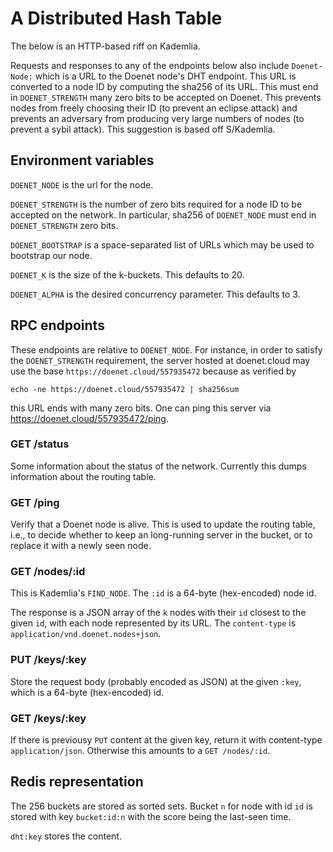 # A Distributed Hash Table

The below is an HTTP-based riff on Kademlia.

Requests and responses to any of the endpoints below also include
`Doenet-Node:` which is a URL to the Doenet node's DHT endpoint.  This
URL is converted to a node ID by computing the sha256 of its URL.
This must end in `DOENET_STRENGTH` many zero bits to be accepted on
Doenet.  This prevents nodes from freely choosing their ID (to prevent
an eclipse attack) and prevents an adversary from producing very large
numbers of nodes (to prevent a sybil attack).  This suggestion is
based off S/Kademlia.

## Environment variables

`DOENET_NODE` is the url for the node.

`DOENET_STRENGTH` is the number of zero bits required for a node ID to
be accepted on the network.  In particular, sha256 of `DOENET_NODE`
must end in `DOENET_STRENGTH` zero bits.

`DOENET_BOOTSTRAP` is a space-separated list of URLs which may be used
to bootstrap our node.

`DOENET_K` is the size of the k-buckets.  This defaults to 20.

`DOENET_ALPHA` is the desired concurrency parameter.  This defaults to 3.

## RPC endpoints

These endpoints are relative to `DOENET_NODE`.  For instance, in order to satisfy the `DOENET_STRENGTH` requirement, the server hosted at doenet.cloud may use the base `https://doenet.cloud/557935472` because as verified by
```
echo -ne https://doenet.cloud/557935472 | sha256sum
```
this URL ends with many zero bits.  One can ping this server via <https://doenet.cloud/557935472/ping>.

### GET /status

Some information about the status of the network.  Currently this
dumps information about the routing table.

### GET /ping

Verify that a Doenet node is alive.  This is used to update the
routing table, i.e., to decide whether to keep an long-running server
in the bucket, or to replace it with a newly seen node.

### GET /nodes/:id

This is Kademlia's `FIND_NODE`.  The `:id` is a 64-byte (hex-encoded)
node id.

The response is a JSON array of the `k` nodes with their `id` closest
to the given `id`, with each node represented by its URL.  The
`content-type` is `application/vnd.doenet.nodes+json`.

### PUT /keys/:key

Store the request body (probably encoded as JSON) at the given `:key`,
which is a 64-byte (hex-encoded) id.

### GET /keys/:key

If there is previousy `PUT` content at the given key, return it with
content-type `application/json`.  Otherwise this amounts to a `GET
/nodes/:id`.

## Redis representation

The 256 buckets are stored as sorted sets.  Bucket `n` for node with
id `id` is stored with key `bucket:id:n` with the score being the
last-seen time.

`dht:key` stores the content.
